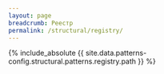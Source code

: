 ```yaml
---
layout: page
breadcrumb: Реестр
permalink: /structural/registry/
---
```


{% include_absolute {{ site.data.patterns-config.structural.patterns.registry.path }} %}
